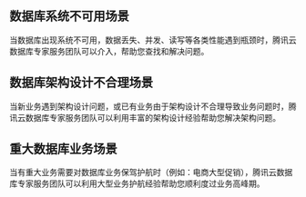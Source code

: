 
## 数据库系统不可用场景
当数据库出现系统不可用，数据丢失、并发、读写等各类性能遇到瓶颈时，腾讯云数据库专家服务团队可以介入，帮助您查找和解决问题。

## 数据库架构设计不合理场景
当新业务遇到架构设计问题，或已有业务由于架构设计不合理导致业务问题时，腾讯云数据库专家服务团队可以利用丰富的架构设计经验帮助您解决架构问题。

## 重大数据库业务场景
当有重大业务需要对数据库业务保驾护航时（例如：电商大型促销），腾讯云数据库专家服务团队可以利用大型业务护航经验帮助您顺利度过业务高峰期。
